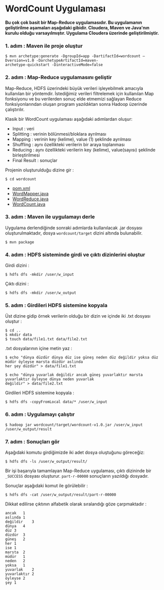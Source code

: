 # WordCount Uygulaması

**Bu çok çok basit bir Map-Reduce uygulamasıdır. Bu uygulamanın geliştirilme aşamaları aşağıdaki gibidir. Cloudera, Maven ve Java'nın kurulu olduğu varsayılmıştır. Uygulama Cloudera üzerinde geliştirilmiştir.**

### 1. adım : Maven ile proje oluştur
```
$ mvn archetype:generate -DgroupId=app -DartifactId=wordcount –Dversion=v1.0 -DarchetypeArtifactId=maven-
archetype-quickstart -DinteractiveMode=false
```

### 2. adım : Map-Reduce uygulamasını geliştir

Map-Reduce, HDFS üzerindeki büyük verileri işleyebilmek amacıyla kullanılan bir yöntemdir. İstediğimiz verileri filtrelemek için kullanılan Map fonksiyonu ve bu verilerden sonuç elde etmemizi sağlayan Reduce fonksiyonlarından oluşan program yazıldıktan sonra Hadoop üzerinde çalıştırılır.

Klasik bir WordCount uygulaması aşağıdaki adımlardan oluşur:
- Input : veri
- Splitting : verinin bölünmesi/bloklara ayrılması
- Mapping : verinin key (kelime), value (1) şeklinde ayrılması
- Shuffling : aynı özellikteki verilerin bir araya toplanması
- Reducing : aynı özellikteki verilerin key (kelime), value(sayısı) şeklinde birleştirilmesi
- Final Result : sonuçlar


Projenin oluşturulduğu dizine gir :
```
$ cd wordcount
```

- [pom.xml](https://github.com/marsliz/hadoop-wordcount/blob/master/pom.xml)
- [WordMapper.java](https://github.com/marsliz/hadoop-wordcount/blob/master/src/main/java/app/WordMapper.java)
- [WordReduce.java](https://github.com/marsliz/hadoop-wordcount/blob/master/src/main/java/app/WordReduce.java)
- [WordCount.java](https://github.com/marsliz/hadoop-wordcount/blob/master/src/main/java/app/WordCount.java)

### 3. adım : Maven ile uygulamayı derle

Uygulama derlendiğinde sonraki adımlarda kullanılacak .jar dosyası oluşturulmaktadır, dosya `wordcount/target` dizini altında bulunabilir.
```
$ mvn package
```

### 4. adım : HDFS sisteminde girdi ve çıktı dizinlerini oluştur

Girdi dizini :
```
$ hdfs dfs -mkdir /user/w_input
```

Çıktı dizini :
```
$ hdfs dfs -mkdir /user/w_output
```

### 5. adım : Girdileri HDFS sistemine kopyala

Üst dizine gidip örnek verilerin olduğu bir dizin ve içinde iki .txt dosyası oluştur :
```
$ cd ..
$ mkdir data
$ touch data/file1.txt data/file2.txt
```

.txt dosyalarının içine metin yaz :
```
$ echo "dünya düzdür dünya düz ise güneş neden düz değildir yoksa düz müdür öyleyse marsta düzdür aslında 
her şey düzdür" > data/file1.txt

$ echo "dünya yuvarlak değildir ancak güneş yuvarlaktır marsta yuvarlaktır öyleyse dünya neden yuvarlak 
değildir" > data/file2.txt
```

Girdileri HDFS sistemine kopyala :
```
$ hdfs dfs -copyFromLocal data/* /user/w_input
```

### 6. adım : Uygulamayı çalıştır
```
$ hadoop jar wordcount/target/wordcount-v1.0.jar /user/w_input /user/w_output/result
```

### 7. adım : Sonuçları gör

Aşağıdaki komutu girdiğimizde iki adet dosya oluştuğunu göreceğiz:
```
$ hdfs dfs -ls /user/w_output/result/
```

Bir işi başarıyla tamamlayan Map-Reduce uygulaması, çıktı dizininde bir `_SUCCESS` dosyası oluşturur. `part-r-00000` sonuçların yazıldığı dosyadır.

Sonuçlar aşağıdaki komut ile görülebilir :
```
$ hdfs dfs -cat /user/w_output/result/part-r-00000
```

Dikkat edilirse çıktının alfabetik olarak sıralandığı göze çarpmaktadır :
```
ancak	1
aslında	1
değildir	3
dünya	4
düz	3
düzdür	3
güneş	2
her	1
ise	1
marsta	2
müdür	1
neden	2
yoksa	1
yuvarlak	2
yuvarlaktır	2
öyleyse	2
şey	1
```
